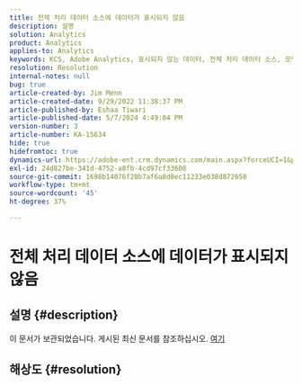 ```yaml
---
title: 전체 처리 데이터 소스에 데이터가 표시되지 않음
description: 설명
solution: Analytics
product: Analytics
applies-to: Analytics
keywords: KCS, Adobe Analytics, 표시되지 않는 데이터, 전체 처리 데이터 소스, 모범 사례
resolution: Resolution
internal-notes: null
bug: true
article-created-by: Jim Menn
article-created-date: 9/29/2022 11:38:37 PM
article-published-by: Eshaa Tiwari
article-published-date: 5/7/2024 4:49:04 PM
version-number: 3
article-number: KA-15634
hide: true
hidefromtoc: true
dynamics-url: https://adobe-ent.crm.dynamics.com/main.aspx?forceUCI=1&pagetype=entityrecord&etn=knowledgearticle&id=16d995d4-4f40-ed11-9db1-0022480866ad
exl-id: 24d827be-341d-4752-a8fb-4cd97cf33608
source-git-commit: 1698b14076f20b7af6a8d0ec11233e038d872658
workflow-type: tm+mt
source-wordcount: '45'
ht-degree: 37%

---
```


# 전체 처리 데이터 소스에 데이터가 표시되지 않음

## 설명 {#description}

이 문서가 보관되었습니다. 게시된 최신 문서를 참조하십시오. [여기](https://experienceleague.adobe.com/search.html#sort=relevancy)

## 해상도 {#resolution}
